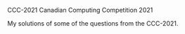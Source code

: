 CCC-2021
Canadian Computing Competition 2021

My solutions of some of the questions from the CCC-2021.
